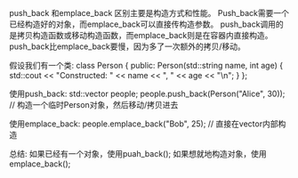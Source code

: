 push_back 和emplace_back 区别主要是构造方式和性能。
Push_back需要一个已经构造好的对象，而emplace_back可以直接传构造参数。
push_back调用的是拷贝构造函数或移动构造函数，而emplace_back则是在容器内直接构造。
push_back比emplace_back要慢，因为多了一次额外的拷贝/移动。


假设我们有一个类:
class Person {
public:
    Person(std::string name, int age) {
        std::cout << "Constructed: " << name << ", " << age << "\n";
    }
};

使用push_back:
std::vector<Person> people;
people.push_back(Person("Alice", 30)); // 构造一个临时Person对象，然后移动/拷贝进去

使用emplace_back:
people.emplace_back("Bob", 25); // 直接在vector内部构造

总结:
如果已经有一个对象，使用puah_back();
如果想就地构造对象，使用emplace_back();

